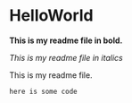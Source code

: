 # HelloWorld

**This is my readme file in bold.**

*This is my readme file in italics*

This is my readme file.

`here is some code`
